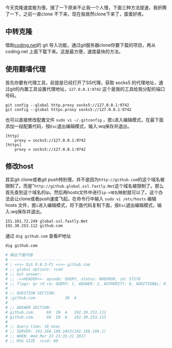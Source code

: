 今天克隆速度极为慢，搜了一下原来不止我一个人慢，下面三种方法提速，我折腾了一下，之前一直clone 不下来，现在我居然clone下来了，蛋蛋好疼。

## 中转克隆

借助[coding.net](https://coding.net)的 git 导入功能，通过git服务器clone你要下载的项目，再从 coding.net 上面下载下来。这是最方便，速度最快的方法。

## 使用翻墙代理

首先你要有代理工具，前提是已经打开了SS代理，获取 socks5 的代理地址，通过git的内置工具设置代理地址，`127.0.0.1:9742` 这个是我的工具给我分配的端口号码。

```
git config --global http.proxy socks5://127.0.0.1:9742
git config --global https.proxy socks5://127.0.0.1:9742
```

也可以直接修改配置文件 `sudo vi ~/.gitconfig` ，摁`i`进入编辑模式，在最下面添加一段配置代码，按`Esc`退出编辑模式，输入:wq保存并退出。

```
[http]
    proxy = socks5://127.0.0.1:9742 
[https]
    proxy = socks5://127.0.0.1:9742 
```

## 修改host

其实git clone或者git push特别慢，并不是因为`http://github.com`的这个域名被限制了。而是"`http://github.global.ssl.fastly.Net`这个域名被限制了。那么首先查到这个域名的ip。然后再hosts文件中进行`ip->域名`映射就可以了。这个办法会让clone或者push速度飞起。在命令行中输入 `sudo vi /etc/hosts` 编辑 hosts 文件，摁`i`进入编辑模式，将下面代码复制下面，按`Esc`退出编辑模式，输入:wq保存并退出。

```
151.101.72.249 global-ssl.fastly.Net
192.30.253.112 github.com
```

通过 `dig github.com` 查看IP地址

```bash
dig github.com

# 输出下面内容
# -----------------------
# ; <<>> DiG 9.8.3-P1 <<>> github.com
# ;; global options: +cmd
# ;; Got answer:
# ;; ->>HEADER<<- opcode: QUERY, status: NOERROR, id: 57278
# ;; flags: qr rd ra; QUERY: 1, ANSWER: 2, AUTHORITY: 0, ADDITIONAL: 0
# 
# ;; QUESTION SECTION:
# ;github.com.            IN  A
# 
# ;; ANSWER SECTION:
# github.com.     60  IN  A   192.30.253.112
# github.com.     60  IN  A   192.30.253.113
# 
# ;; Query time: 16 msec
# ;; SERVER: 192.168.188.1#53(192.168.188.1)
# ;; WHEN: Wed Mar 22 21:35:21 2017
# ;; MSG SIZE  rcvd: 60
```



